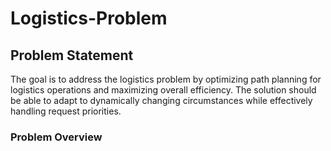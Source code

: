 # Logistics-Problem
## Problem Statement

The goal is to address the logistics problem by optimizing path planning for logistics operations and maximizing overall efficiency. The solution should be able to adapt to dynamically changing circumstances while effectively handling request priorities.
### Problem Overview
